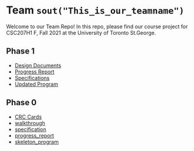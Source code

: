 # Team `sout("This_is_our_teamname")`

Welcome to our Team Repo! In this repo, please find our course project for 
CSC207H1 F, Fall 2021 at the University of Toronto St.George.

## Phase 1
* [Design Documents](phase1/design_document.md)
* [Progress Report](phase1/progress_report.md)
* [Specifications](phase1/specifications.md)
* [Updated Program](phase1/Phase_1_README.md)

## Phase 0
* [CRC Cards](phase0/CRC_Cards/CRC_Cards_README.md)
* [walkthrough](phase0/walkthrough.md)
* [specification](phase0/specification.md)
* [progress_report](phase0/progress_report.md)
* [skeleton_program](phase0/Skeleton_README.md)
